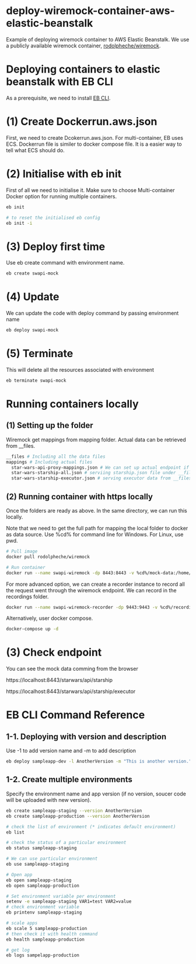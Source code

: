 # deploy-wiremock-container-aws-elastic-beanstalk

Example of deploying wiremock container to AWS Elastic Beanstalk. We use a publicly available wiremock container, [rodolpheche/wiremock](https://hub.docker.com/r/rodolpheche/wiremock/).

# Deploying containers to elastic beanstalk with EB CLI

As a prerequisite, we need to install [EB CLI](https://docs.aws.amazon.com/elasticbeanstalk/latest/dg/eb-cli3-install.html).

# (1) Create Dockerrun.aws.json

First, we need to create Dcokerrun.aws.json. For multi-container, EB uses ECS. Dockerrun file is similer to docker compose file. It is a easier way to tell what ECS should do. 

# (2) Initialise with eb init

First of all we need to initialise it. Make sure to choose Multi-container Docker option for running multiple containers.

```bash
eb init

# to reset the initialised eb config
eb init -i
```

# (3) Deploy first time

Use eb create command with environment name.

```bash
eb create swapi-mock
```

# (4) Update

We can update the code with deploy command by passing environment name

```bash
eb deploy swapi-mock
```

# (5) Terminate

This will delete all the resources associated with environment

```bash
eb terminate swapi-mock
```

# Running containers locally

## (1) Setting up the folder

Wiremock get mappings from mapping folder. Actual data can be retrieved from __files.

```bash
__files # Including all the data files
mappings # Including actual files
  star-wars-api-proxy-mappings.json # We can set up actual endpoint if no mock was set
  star-wars-starship-all.json # serviing starship.json file under __files/starship/starship.json
  star-wars-starship-executor.json # serving executor data from __files/starship/starship-executor.json
```

## (2) Running container with https locally

Once the folders are ready as above. In the same directory, we can run this locally.

Note that we need to get the full path for mapping the local folder to docker as data source. Use %cd% for command line for Windows. For Linux, use pwd.

```bash
# Pull image
docker pull rodolpheche/wiremock

# Run container
docker run --name swapi-wiremock -dp 8443:8443 -v %cd%/mock-data:/home/wiremock rodolpheche/wiremock --https-port 8443 --verbose
```

For more advanced option, we can create a recorder instance to record all the request went through the wiremock endpoint. We can record in the recordings folder.

```bash
docker run --name swapi-wiremock-recorder -dp 9443:9443 -v %cd%/recordings:/home/wiremock rodolpheche/wiremock --proxy-all=https://starwars.api.com --record-mappings --https-port 9443 --verbose
```

Alternatively, user docker compose.

```bash
docker-compose up -d
```

# (3) Check endpoint

You can see the mock data comming from the browser

https://localhost:8443/starwars/api/starship

https://localhost:8443/starwars/api/starship/executor


# EB CLI Command Reference

## 1-1. Deploying with version and description

Use -1 to add version name and -m to add description

```bash
eb deploy sampleapp-dev -l AnotherVersion -m "This is another version."
```

## 1-2. Create multiple environments

Specify the environment name and app version (if no version, soucer code will be uploaded with new version).

```bash
eb create sampleapp-staging --version AnotherVersion
eb create sampleapp-production --version AnotherVersion

# check the list of environment (* indicates default environment)
eb list

# check the status of a particular environment
eb status sampleapp-staging

# We can use particular environment
eb use sampleapp-staging

# Open app
eb open sampleapp-staging
eb open sampleapp-production

# Set environment variable per environment
setenv -e sampleapp-staging VAR1=test VAR2=value
# check environment variable
eb printenv sampleapp-staging

# scale apps 
eb scale 5 sampleapp-production
# then check it with health command
eb health sampleapp-production

# get log
eb logs sampelapp-production
```